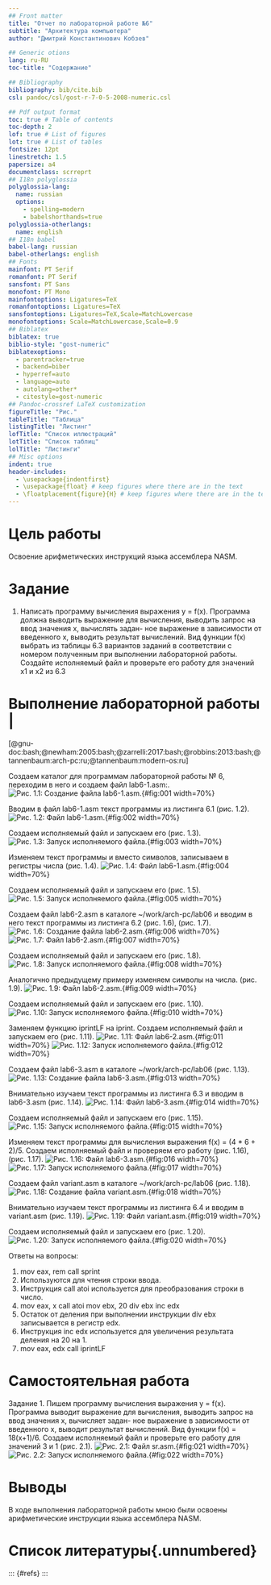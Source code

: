 ```yaml
---
## Front matter
title: "Отчет по лабораторной работе №6"
subtitle: "Архитектура компьютера"
author: "Дмитрий Константинович Кобзев"

## Generic otions
lang: ru-RU
toc-title: "Содержание"

## Bibliography
bibliography: bib/cite.bib
csl: pandoc/csl/gost-r-7-0-5-2008-numeric.csl

## Pdf output format
toc: true # Table of contents
toc-depth: 2
lof: true # List of figures
lot: true # List of tables
fontsize: 12pt
linestretch: 1.5
papersize: a4
documentclass: scrreprt
## I18n polyglossia
polyglossia-lang:
  name: russian
  options:
	- spelling=modern
	- babelshorthands=true
polyglossia-otherlangs:
  name: english
## I18n babel
babel-lang: russian
babel-otherlangs: english
## Fonts
mainfont: PT Serif
romanfont: PT Serif
sansfont: PT Sans
monofont: PT Mono
mainfontoptions: Ligatures=TeX
romanfontoptions: Ligatures=TeX
sansfontoptions: Ligatures=TeX,Scale=MatchLowercase
monofontoptions: Scale=MatchLowercase,Scale=0.9
## Biblatex
biblatex: true
biblio-style: "gost-numeric"
biblatexoptions:
  - parentracker=true
  - backend=biber
  - hyperref=auto
  - language=auto
  - autolang=other*
  - citestyle=gost-numeric
## Pandoc-crossref LaTeX customization
figureTitle: "Рис."
tableTitle: "Таблица"
listingTitle: "Листинг"
lofTitle: "Список иллюстраций"
lotTitle: "Список таблиц"
lolTitle: "Листинги"
## Misc options
indent: true
header-includes:
  - \usepackage{indentfirst}
  - \usepackage{float} # keep figures where there are in the text
  - \floatplacement{figure}{H} # keep figures where there are in the text
---
```


# Цель работы
Освоение арифметических инструкций языка ассемблера NASM.

# Задание
1. Написать программу вычисления выражения y = f(x). Программа должна выводить
выражение для вычисления, выводить запрос на ввод значения x, вычислять задан-
ное выражение в зависимости от введенного x, выводить результат вычислений. Вид
функции f(x) выбрать из таблицы 6.3 вариантов заданий в соответствии с номером
полученным при выполнении лабораторной работы. Создайте исполняемый файл и
проверьте его работу для значений x1 и x2 из 6.3

# Выполнение лабораторной работы                                             |
[@gnu-doc:bash;@newham:2005:bash;@zarrelli:2017:bash;@robbins:2013:bash;@tannenbaum:arch-pc:ru;@tannenbaum:modern-os:ru]

Создаем каталог для программам лабораторной работы № 6, переходим в него и
создаем файл lab6-1.asm:.
![Рис. 1.1: Создание файла lab6-1.asm.](image/1.1.png){#fig:001 width=70%}

Вводим в файл lab6-1.asm текст программы из листинга 6.1  (рис. 1.2).
![Рис. 1.2: Файл lab6-1.asm.](image/1.2.png){#fig:002 width=70%}

Создаем исполняемый файл и запускаем его (рис. 1.3).
![Рис. 1.3: Запуск исполняемого файла.](image/1.3.png){#fig:003 width=70%}

Изменяем текст программы и вместо символов, записываем в регистры числа (рис. 1.4).
![Рис. 1.4: Файл lab6-1.asm.](image/1.4.png){#fig:004 width=70%}

Создаем исполняемый файл и запускаем его (рис. 1.5).
![Рис. 1.5: Запуск исполняемого файла.](image/1.5.png){#fig:005 width=70%}

Создаем файл lab6-2.asm в каталоге ~/work/arch-pc/lab06 и вводим в него текст программы из листинга 6.2 (рис. 1.6), (рис. 1.7).
![Рис. 1.6: Создание файла lab6-2.asm.](image/1.6.png){#fig:006 width=70%}
![Рис. 1.7: Файл lab6-2.asm.](image/1.7.png){#fig:007 width=70%}

Создаем исполняемый файл и запускаем его (рис. 1.8).
![Рис. 1.8: Запуск исполняемого файла.](image/1.8.png){#fig:008 width=70%}

Аналогично предыдущему примеру изменяем символы на числа. (рис. 1.9).
![Рис. 1.9: Файл lab6-2.asm.](image/1.9.png){#fig:009 width=70%}

Создаем исполняемый файл и запускаем его (рис. 1.10).
![Рис. 1.10: Запуск исполняемого файла.](image/1.10.png){#fig:010 width=70%}

Заменяем функцию iprintLF на iprint. Создаем исполняемый файл и запускаем его (рис. 1.11).
![Рис. 1.11: Файл lab6-2.asm.](image/1.11.png){#fig:011 width=70%}
![Рис. 1.12: Запуск исполняемого файла.](image/1.12.png){#fig:012 width=70%}

Создаем файл lab6-3.asm в каталоге ~/work/arch-pc/lab06 (рис. 1.13).
![Рис. 1.13: Создание файла lab6-3.asm.](image/1.13.png){#fig:013 width=70%}

Внимательно изучаем текст программы из листинга 6.3 и вводим в lab6-3.asm (рис. 1.14).
![Рис. 1.14: Файл lab6-3.asm.](image/1.14.png){#fig:014 width=70%}

Создаем исполняемый файл и запускаем его (рис. 1.15).
![Рис. 1.15: Запуск исполняемого файла.](image/1.15.png){#fig:015 width=70%}

Изменяем текст программы для вычисления выражения f(x) = (4 * 6 + 2)/5. Создаем исполняемый файл и проверяем его работу (рис. 1.16), (рис. 1.17).
![Рис. 1.16: Файл lab6-3.asm.](image/1.16.png){#fig:016 width=70%}
![Рис. 1.17: Запуск исполняемого файла.](image/1.17.png){#fig:017 width=70%}

Создаем файл variant.asm в каталоге ~/work/arch-pc/lab06 (рис. 1.18).
![Рис. 1.18: Создание файла variant.asm.](image/1.18.png){#fig:018 width=70%}

Внимательно изучаем текст программы из листинга 6.4 и вводим в variant.asm (рис. 1.19).
![Рис. 1.19: Файл variant.asm.](image/1.19.png){#fig:019 width=70%}

Создаем исполняемый файл и запускаем его (рис. 1.20).
![Рис. 1.20: Запуск исполняемого файла.](image/1.20.png){#fig:020 width=70%}

Ответы на вопросы:
1. mov eax, rem
call sprint
2. Используются для чтения строки ввода.
3. Инструкция call atoi используется для преобразования строки в число.
4. mov eax, x
call atoi
mov ebx, 20
div ebx
inc edx
5. Остаток от деления при выполнении инструкции div ebx записывается в регистр edx.
6. Инструкция inc edx используется для увеличения результата деления на 20 на 1.
7. mov eax, edx
call iprintLF

# Самостоятельная работа
Задание 1.
Пишем программу вычисления выражения y = f(x). Программа выводит
выражение для вычисления, выводить запрос на ввод значения x, вычисляет задан-
ное выражение в зависимости от введенного x, выводит результат вычислений. Вид
функции f(x) = 18(x+1)/6. Создаем исполняемый файл и
проверьте его работу для значений 3 и 1 (рис. 2.1).
![Рис. 2.1: Файл sr.asm.](image/2.1.png){#fig:021 width=70%}
![Рис. 2.2: Запуск исполняемого файла.](image/2.2.png){#fig:022 width=70%}


# Выводы
В ходе выполнения лабораторной работы мною были освоены арифметические инструкции языка ассемблера NASM.

# Список литературы{.unnumbered}
::: {#refs}
:::
